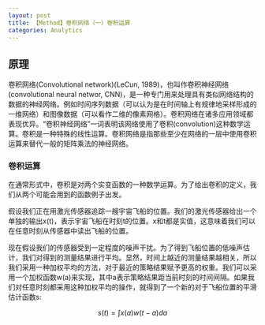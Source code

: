 ```yaml
---
layout: post
title: 【Method】卷积网络（一）卷积运算
categories: Analytics
---
```


## 原理

卷积网络(Convolutional network)(LeCun, 1989)，也叫作卷积神经网络(convolutional neural networ, CNN)，是一种专门用来处理具有类似网络结构的数据的神经网络。例如时间序列数据（可以认为是在时间轴上有规律地采样形成的一维网络）和图像数据（可以看作二维的像素网格）。卷积网络在诸多应用领域都表现优异。“卷积神经网络”一词表明该网络使用了卷积(convolution)这种数学运算。卷积是一种特殊的线性运算。卷积网络是指那些至少在网络的一层中使用卷积运算来替代一般的矩阵乘法的神经网络。

### 卷积运算

在通常形式中，卷积是对两个实变函数的一种数学运算。为了给出卷积的定义，我们从两个可能会用到的函数例子出发。

假设我们正在用激光传感器追踪一艘宇宙飞船的位置。我们的激光传感器给出一个单独的输出x(t)，表示宇宙飞船在时刻t的位置。x和t都是实值，这意味着我们可以在任意时刻从传感器中读出飞船的位置。

现在假设我们的传感器受到一定程度的噪声干扰。为了得到飞船位置的低噪声估计，我们对得到的测量结果进行平均。显然，时间上越近的测量结果越相关，所以我们采用一种加权平均的方法，对于最近的策略结果赋予更高的权重。我们可以采用一个加权函数w(a)来实现，其中a表示策略结果距当前时刻的时间间隔。如果我们对任意时刻都采用这种加权平均的操作，就得到了一个新的对于飞船位置的平滑估计函数s:

$$s(t) = \int x(a)w(t-a)da$$